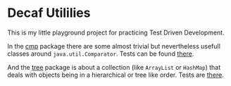 # Decaf Utililies

This is my little playground project for practicing Test Driven Development.

In the [cmp](src/main/java/com/bensler/decaf/util/cmp) package there are some almost trivial but nevertheless usefull classes around `java.util.Comparator`. Tests can be found [there](src/test/java/com/bensler/decaf/util/cmp).

And the [tree](src/main/java/com/bensler/decaf/util/tree) package is about a collection (like `ArrayList` or `HashMap`) that deals with objects being in a hierarchical or tree like order. Tests are [there](src/tets/java/com/bensler/decaf/util/tree).
